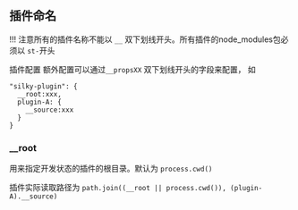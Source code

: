 ## 插件命名

!!! 注意所有的插件名称不能以 `__` 双下划线开头。所有插件的node_modules包必须以 `st-`开头

插件配置 额外配置可以通过`__propsXX` 双下划线开头的字段来配置， 如

```
"silky-plugin": {
  __root:xxx,
  plugin-A: {
    __source:xxx
  }
}
```

### __root

用来指定开发状态的插件的根目录。默认为 `process.cwd()`

插件实际读取路径为 `path.join((__root || process.cwd()), (plugin-A).__source)`


